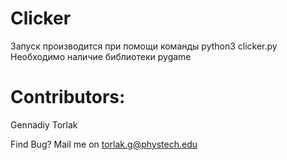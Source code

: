 # Clicker
Запуск производится при помощи команды python3 clicker.py
Необходимо наличие библиотеки pygame
# Contributors:
Gennadiy Torlak

Find Bug? Mail me on torlak.g@phystech.edu